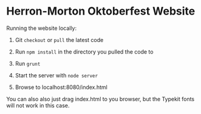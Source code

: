 Herron-Morton Oktoberfest Website
===============

Running the website locally:

1. Git `checkout` or `pull` the latest code

2. Run `npm install` in the directory you pulled the code to

3. Run `grunt`

4. Start the server with `node server`

5. Browse to localhost:8080/index.html

You can also also just drag index.html to you browser, but the Typekit fonts will not work in this case.